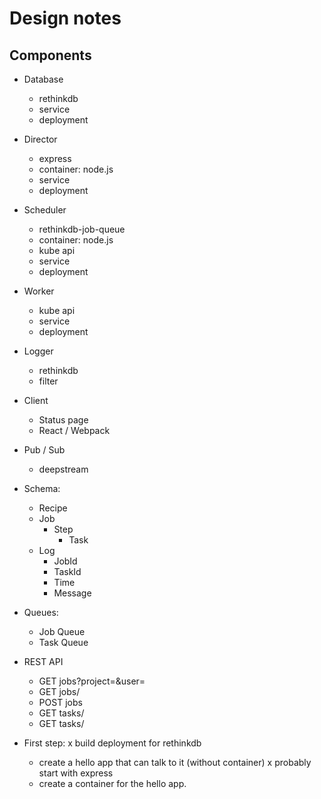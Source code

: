 # Design notes

## Components

* Database
  * rethinkdb
  * service
  * deployment
* Director
  * express
  * container: node.js
  * service
  * deployment
* Scheduler
  * rethinkdb-job-queue
  * container: node.js
  * kube api
  * service
  * deployment
* Worker
  * kube api
  * service
  * deployment
* Logger
  * rethinkdb
  * filter
* Client
  * Status page
  * React / Webpack
* Pub / Sub
  * deepstream

* Schema:
  * Recipe
  * Job
    * Step
      * Task
  * Log
    * JobId
    * TaskId
    * Time
    * Message

* Queues:
  * Job Queue
  * Task Queue

* REST API
  * GET jobs?project=<id>&user=<id>
  * GET jobs/<id>
  * POST jobs
  * GET tasks/
  * GET tasks/<id>

* First step:
  x build deployment for rethinkdb
  * create a hello app that can talk to it (without container)
  x probably start with express
  * create a container for the hello app.
